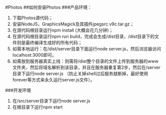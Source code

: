 #Photos
##如何安装Photos
###产品环境：
1. 下载Photos源代码；
2. 安装NodeJS，GraphicsMagick及其插件jpegsrc.v9c.tar.gz；
3. 在源代码根目录运行npm install (大概会花几分钟)；
4. 在源代码根目录运行npm run build，完成会生成/dist目录，/dist目录下的文件则是最终编译生成好的所有代码；
5. 如需本地运行：在/dist/server目录下面运行node server.js，然后浏览器访问localhost:3000即可。
6. 如需放到服务器真实上线：则需将/dist整个目录的文件上传到服务器的www文件夹，然后将域名解析到该目录，并且在服务器重复第2步，然后在/server目录下运行node server.js （防止关掉shell过后服务就断掉，最好使用forever等方式来永久运行server.js文件）。

###开发环境
1. 在/src/server目录下运行node server.js
2. 在根目录下运行npm start

